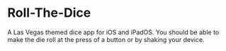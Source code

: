 # Roll-The-Dice
A Las Vegas themed dice app for iOS and iPadOS. You should be able to make the die roll at the press of a button or by shaking your device.
